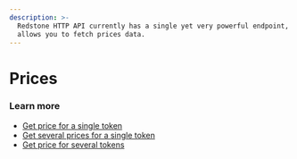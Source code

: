 ```yaml
---
description: >-
  Redstone HTTP API currently has a single yet very powerful endpoint, which
  allows you to fetch prices data.
---
```


# Prices

### Learn more

* [Get price for a single token](get-price-for-a-single-token.md)
* [Get several prices for a single token](get-several-prices-for-a-single-token.md)
* [Get price for several tokens](get-price-for-several-tokens.md)



